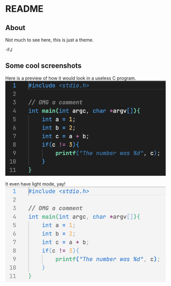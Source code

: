 # README
## About
Not much to see here, this is just a theme.

-FJ
## Some cool screenshots
 Here is a preview of how it would look in a useless C program.
![Example of minvs](https://raw.githubusercontent.com/I-FJ-I/minvs/main/images/minvs-dark.png)

It even have light mode, yay!
![Example of light mode](https://raw.githubusercontent.com/I-FJ-I/minvs/main/images/minvs-light.png)
